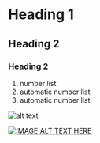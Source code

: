 # Heading 1
## Heading 2
### Heading 2

1. number list
2. automatic number list
3. automatic number list

![alt text][logo]

[logo]: http://www.reactiongifs.com/lol/lolololol.gif



[![IMAGE ALT TEXT HERE](http://img.youtube.com/vi/ULQTfYFlY34/0.jpg)](http://www.youtube.com/watch?v=ULQTfYFlY34)
